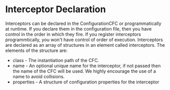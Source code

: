 # Interceptor Declaration

Interceptors can be declared in the ConfigurationCFC or programmatically at runtime. If you declare them in the configuration file, then you have control in the order in which they fire. If you register interceptors programmtically, you won't have control of order of execution. Interceptors are declared as an array of structures in an element called interceptors. The elements of the structure are:

* class - The instantiation path of the CFC.
* name - An optional unique name for the interceptor, if not passed then the name of the CFC will be used. We highly encourage the use of a name to avoid collisions.
* properties - A structure of configuration properties for the interceptor


